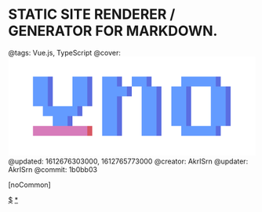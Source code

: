# STATIC SITE RENDERER / GENERATOR FOR MARKDOWN.

@tags: Vue.js, TypeScript
@cover: ![](/uploads/images/big-logo.png)
@updated: 1612676303000, 1612765773000
@creator: AkrISrn
@updater: AkrISrn
@commit: 1b0bb03

[noCommon]

[$](/uploads/dist/scripts/social-preview.js)
[*](/uploads/dist/styles/social-preview.css)
